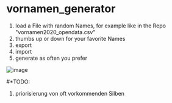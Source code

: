 # vornamen_generator
1. load a File with random Names, for example like in the Repo "vornamen2020_opendata.csv"
2. thumbs up or down for your favorite Names
3. export
4. import
5. generate as often you prefer


![image](https://github.com/luckiesdavid/vornamen_generator/assets/114309176/5d4bb285-af99-4807-98ef-fd01719e1b95)

#*TODO:
  1. priorisierung von oft vorkommenden Silben
